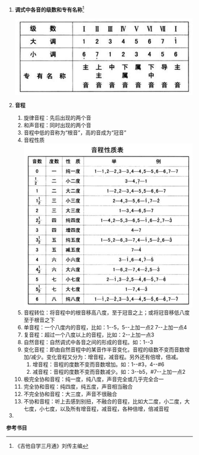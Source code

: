 1. **调式中各音的级数和专有名称**[^1]

	![调式中各音的技术和专有名称](https://raw.githubusercontent.com/YaoHuiJi/Blog/master/images/%E5%9F%BA%E6%9C%AC%E4%B9%90%E7%90%86-%E8%AF%BB%E4%B9%A6%E7%AC%94%E8%AE%B0-1.jpg)
2. **音程**
	1. 旋律音程：先后出现的两个音
	2. 和声音程：同时出现的两个音
	3. 音程中低的音称为“根音”，高的音成为“冠音”
	4. 音程性质
		![调式中各音的技术和专有名称](https://raw.githubusercontent.com/YaoHuiJi/Blog/master/images/%E5%9F%BA%E6%9C%AC%E4%B9%90%E7%90%86-%E8%AF%BB%E4%B9%A6%E7%AC%94%E8%AE%B0-2.jpg)
	5. 音程转位：将音程中的根音移高八度，至于冠音之上；或将冠音移低八度至于根音之下
	6. 单音程：一个八度内的音程，比如：1--5，5--上加一点2 7--上加一点4
	7. 复音程：超过一个八度以上的音程，比如：2--上加一点3
	8. 自然音程：自然调式中各音之间的形成的音程。如：1--3
	9. 变化音程：即由自然音程中的某音作半音变化，音程的级数不变而音数增加/减少。变化音程又分为：增音程，减音程。另外还有倍增，倍减。
		1. 增音程：音程的度数不变而音数增加。如：1--#3，4--#6
		2. 减音程：音程的度数不变而音数减少。如：3--b5，#7--上加一点2
	6. 极完全协和音程：纯一度，纯八度，声音完全或几乎完全合一
	7. 完全协和音程：纯四度，纯五度，声音相当融合
	8. 不完全协和音程：大三度，声音不很融合
	9. 不协和音程：听上去感到别扭，不融合的音程，比如大二度，小二度，大七度，小七度，以及所有增音程，减音程，各种倍增，倍减音程
3. 




**参考书目**

[^1]: 《吉他自学三月通》刘传主编